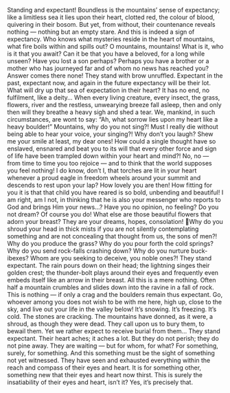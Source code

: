 Standing and expectant! Boundless is the mountains’ sense of expectancy; like a
limitless sea it lies upon their heart, clotted red, the colour of blood, quivering in their
bosom. But yet, from without, their countenance reveals nothing — nothing but an empty
stare. And this is indeed a sign of expectancy. Who knows what mysteries reside in the
heart of mountains, what fire boils within and spills out?
O mountains, mountains! What is it, who is it that you await? Can it be that you have a
beloved, for a long while unseen? Have you lost a son perhaps? Perhaps you have a
brother or a mother who has journeyed far and of whom no news has reached you?
Answer comes there none! They stand with brow unruffled. Expectant in the past,
expectant now, and again in the future expectancy will be their lot. What will dry up that
sea of expectation in their heart? It has no end, no fulfilment, like a deity…
When every living creature, every insect, the grass, flowers, river and the restless,
unwearying breeze fall asleep, then and only then will they breathe a heavy sigh and shed
a tear. We, mankind, in such circumstances, are wont to say: “Ah, what sorrow lies upon
my heart like a heavy boulder!”
Mountains, why do you not sing?! Must I really die without being able to hear your
voice, your singing?! Why don’t you laugh? Shew me your smile at least, my dear ones!
How could a single thought have so enslaved, ensnared and beat you to its will that every
other force and sign of life have been trampled down within your heart and mind?! No,
no — from time to time you too rejoice — and to think that the world supposes you feel
nothing! I do know, don’t I, that torches are lit in your heart whenever a proud eagle in
freedom wheels around your summit and descends to rest upon your lap? How lovely you
are then! How fitting for you it is that that child you have reared is so bold, unbending
and beautiful! I am right, am I not, in thinking that he is also your messenger who reports
to God and brings Him your news…?
Have you no opinion, no feeling? Do you not dream? Of course you do! What else are
those beautiful flowers that adorn your breast? They are your dreams, hopes, consolation!
Why do you shroud your head in thick mists if you are not silently contemplating
something and are not concealing that thought from us, the sons of men?! Why do you
produce the grass? Why do you pour forth the cold springs? Why do you send rock-falls
crashing down? Why do you nurture buck-ibexes? Whom are you seeking to deceive, you
noble ones?!
They stand expectant. The rain pours down on their head; the lightning singes their
golden crest; the thunder-bolt plays around their eyes and frequently even embeds itself
like an arrow in their breast. All this is a mere nothing. Often half a mountain crumbles
and slides down into the ravine in a fall of rock. This is nothing — if only a crag and the
boulders remain thus expectant. Go, whoever among you does not wish to be with me
here, high up, close to the sky, and live out your life in the valley below!
It’s snowing. It’s freezing. It’s cold. The stones are cracking. The mountains have
donned, as it were, a shroud, as though they were dead. They call upon us to bury them,
to bewail them. Yet we rather expect to receive burial from them…
They stand expectant. Their heart aches; it aches a lot. But they do not perish; they do
not pine away. They are waiting — but for whom, for what? For something, surely, for
something. And this something must be the sight of something not yet witnessed. They
have seen and exhausted everything within the reach and compass of their eyes and heart.
It is for something other, something new that their eyes and heart now thirst. This is
surely the insatiability of their eyes and heart, isn’t it? Yes, it’s precisely that.